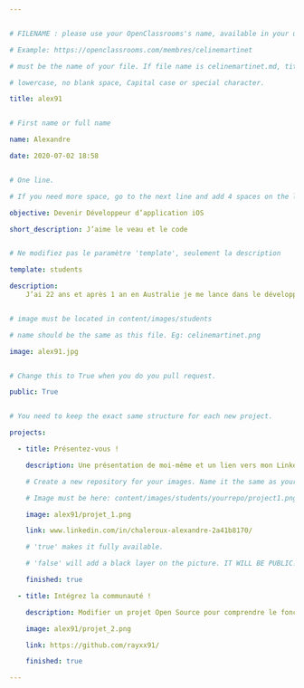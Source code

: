 ```yaml
---


# FILENAME : please use your OpenClassrooms's name, available in your url.

# Example: https://openclassrooms.com/membres/celinemartinet

# must be the name of your file. If file name is celinemartinet.md, title is celinemartinet.

# lowercase, no blank space, Capital case or special character.

title: alex91


# First name or full name

name: Alexandre

date: 2020-07-02 18:58


# One line.

# If you need more space, go to the next line and add 4 spaces on the left, as in 'description'.

objective: Devenir Développeur d’application iOS

short_description: J’aime le veau et le code


# Ne modifiez pas le paramètre 'template', seulement la description

template: students

description:
    J’ai 22 ans et après 1 an en Australie je me lance dans le développement.


# image must be located in content/images/students

# name should be the same as this file. Eg: celinemartinet.png

image: alex91.jpg


# Change this to True when you do you pull request.

public: True


# You need to keep the exact same structure for each new project.

projects:

  - title: Présentez-vous !

    description: Une présentation de moi-même et un lien vers mon LinkedIn.

    # Create a new repository for your images. Name it the same as your nickname and profile picture.

    # Image must be here: content/images/students/yourrepo/project1.png

    image: alex91/projet_1.png

    link: www.linkedin.com/in/chaleroux-alexandre-2a41b8170/

    # 'true' makes it fully available.

    # 'false' will add a black layer on the picture. IT WILL BE PUBLIC!

    finished: true

  - title: Intégrez la communauté !

    description: Modifier un projet Open Source pour comprendre le fonctionnement de Git, de Github et des pull requests. 

    image: alex91/projet_2.png

    link: https://github.com/rayxx91/

    finished: true

---
```


